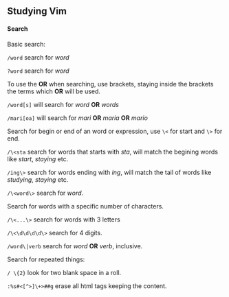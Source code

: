 Studying Vim
------------

#### Search

Basic search:

`/word` search for *word*

`?word` search for *word*

To use the **OR** when searching, use brackets, staying inside the brackets the
terms which **OR** will be used.

`/word[s]` will search for *word* **OR** *words*

`/mari[oa]` will search for *mari* **OR** *maria* **OR** *mario*

Search for begin or end of an word or expression, use `\<` for start and `\>`
for end.

`/\<sta` search for words that starts with *sta*, will match the begining words
like *start*, *staying* etc.

`/ing\>` search for words ending with *ing*, will match the tail of words like
*studying*, *staying* etc.

`/\<word\>` search for *word*.

Search for words with a specific number of characters.

`/\<...\>` search for words with 3 letters

`/\<\d\d\d\d\>` search for 4 digits.

`/word\|verb` search for *word* **OR** *verb*, inclusive.

Search for repeated things:

`/ \{2}` look for two blank space in a roll.

`:%s#<[^>]\+>##g` erase all html tags keeping the content.

